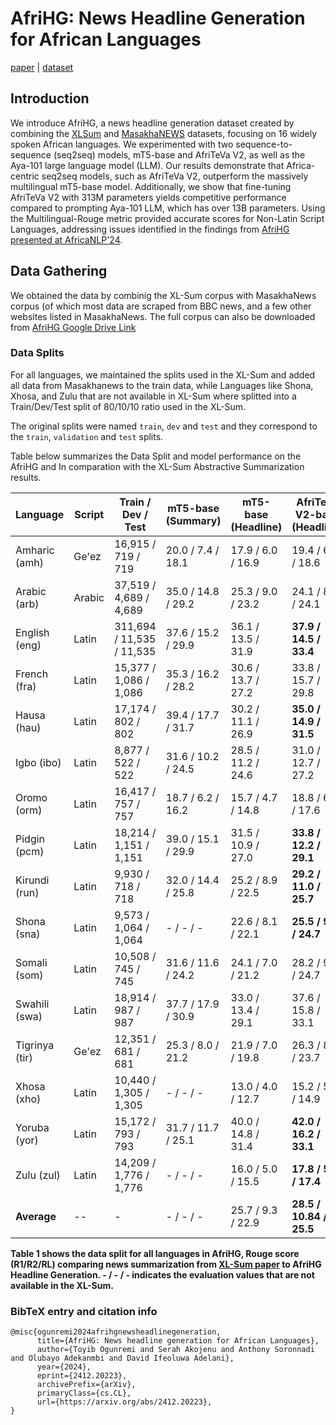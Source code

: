 # AfriHG: News Headline Generation for African Languages

[paper](https://arxiv.org/abs/2412.20223) |  [dataset](https://github.com/dadelani/AfriHG/tree/main/data)

## Introduction

We introduce AfriHG, a news headline generation dataset created by combining the [XLSum](https://github.com/csebuetnlp/xl-sum) and [MasakhaNEWS](https://github.com/masakhane-io/masakhane-news) datasets, focusing on 16 widely spoken African languages. We experimented with two sequence-to-sequence (seq2seq) models, mT5-base and AfriTeVa V2, as well as the Aya-101 large language model (LLM). Our results demonstrate that Africa-centric seq2seq models, such as AfriTeVa V2, outperform the massively multilingual mT5-base model. Additionally, we show that fine-tuning AfriTeVa V2 with 313M parameters yields competitive performance compared to prompting Aya-101 LLM, which has over 13B parameters. Using the Multilingual-Rouge metric provided accurate scores for Non-Latin Script Languages, addressing issues identified in the findings from [AfriHG presented at AfricaNLP'24](https://openreview.net/forum?id=fw7g7pNUDl).


## Data Gathering
We obtained the data by combinig the XL-Sum corpus with MasakhaNews corpus (of which most data are scraped from BBC news, and a few other websites listed in MasakhaNews. The full corpus can also be downloaded from [AfriHG Google Drive Link](https://drive.google.com/drive/folders/1O0gtU17d18zrundQPokUbEpC9-f7nGcm?usp=sharing)

### Data Splits

For all languages, we maintained the splits used in the XL-Sum and added all data from Masakhanews to the train data, while Languages like Shona, Xhosa, and Zulu that are not available in XL-Sum where splitted into a Train/Dev/Test split of 80/10/10 ratio used in the XL-Sum.

The original splits were named `train`, `dev` and `test` and they correspond to the `train`, `validation` and `test` splits.

<!-- 
## Data Usage 
```
from datasets import load_dataset
data = load_dataset('masakhanews', 'yor') 

# Please, specify the language code

# A data point example is below:

{
'label': 0, 
'headline': "'The barriers to entry have gone - go for it now'", 
'text': "j Lalvani, CEO of Vitabiotics and former Dragons' Den star, shares his business advice for our CEO Secrets series.\nProduced, filmed and edited by Dougal Shaw", 
'headline_text': "'The barriers to entry have gone - go for it now' j Lalvani, CEO of Vitabiotics and former Dragons' Den star, shares his business advice for our CEO Secrets series.\nProduced, filmed and edited by Dougal Shaw", 
'url': '/news/business-61880859'
}
``` 
-->


Table below summarizes the Data Split and model performance on the AfriHG and In comparation with the XL-Sum Abstractive Summarization results.

| Language       | Script | Train / Dev / Test       | mT5-base (Summary) | mT5-base (Headline) | AfriTeVa V2-base (Headline) | Aya (Headline) |
|----------------|--------|--------------------------|--------------------|---------------------|-----------------------------|----------------|
| Amharic (amh)  | Ge'ez  | 16,915 / 719 / 719       | 20.0 / 7.4 / 18.1  | 17.9 / 6.0 / 16.9   | 19.4 / 6.8 / 18.6           | **22.6 / 8.5 / 21.4** |
| Arabic (arb)   | Arabic | 37,519 / 4,689 / 4,689   | 35.0 / 14.8 / 29.2 | 25.3 / 9.0 / 23.2   | 24.1 / 8.2 / 24.1           | **28.1 / 10.8 / 25.4** |
| English (eng)  | Latin  | 311,694 / 11,535 / 11,535| 37.6 / 15.2 / 29.9 | 36.1 / 13.5 / 31.9  | **37.9 / 14.5 / 33.4**      | 32.3 / 11.7 / 28.2 |
| French (fra)   | Latin  | 15,377 / 1,086 / 1,086   | 35.3 / 16.2 / 28.2 | 30.6 / 13.7 / 27.2  | 33.8 / 15.7 / 29.8          | **35.9 / 17.5 / 31.0** |
| Hausa (hau)    | Latin  | 17,174 / 802 / 802       | 39.4 / 17.7 / 31.7 | 30.2 / 11.1 / 26.9  | **35.0 / 14.9 / 31.5**      | 34.5 / 14.8 / 30.1 |
| Igbo (ibo)     | Latin  | 8,877 / 522 / 522        | 31.6 / 10.2 / 24.5 | 28.5 / 11.2 / 24.6  | 31.0 / 12.7 / 27.2          | **33.4 / 14.9 / 28.7** |
| Oromo (orm)    | Latin  | 16,417 / 757 / 757       | 18.7 / 6.2 / 16.2  | 15.7 / 4.7 / 14.8   | 18.8 / 6.5 / 17.6           | **19.6 / 6.7 / 18.3** |
| Pidgin (pcm)   | Latin  | 18,214 / 1,151 / 1,151   | 39.0 / 15.1 / 29.9 | 31.5 / 10.9 / 27.0  | **33.8 / 12.2 / 29.1**      | 30.5 / 10.5 / 26.2 |
| Kirundi (run)  | Latin  | 9,930 / 718 / 718        | 32.0 / 14.4 / 25.8 | 25.2 / 8.9 / 22.5   | **29.2 / 11.0 / 25.7**      | 27.9 / 10.5 / 25.1 |
| Shona (sna)    | Latin  | 9,573 / 1,064 / 1,064    | - / - / -          | 22.6 / 8.1 / 22.1   | **25.5 / 9.6 / 24.7**       | 23.5 / 8.2 / 22.7 |
| Somali (som)   | Latin  | 10,508 / 745 / 745       | 31.6 / 11.6 / 24.2 | 24.1 / 7.0 / 21.2   | 28.2 / 9.6 / 24.7           | **28.6 / 10.5 / 24.9** |
| Swahili (swa)  | Latin  | 18,914 / 987 / 987       | 37.7 / 17.9 / 30.9 | 33.0 / 13.4 / 29.1  | 37.6 / 15.8 / 33.1          | **38.9 / 16.7 / 33.9** |
| Tigrinya (tir) | Ge'ez  | 12,351 / 681 / 681       | 25.3 / 8.0 / 21.2  | 21.9 / 7.0 / 19.8   | 26.3 / 8.7 / 23.7           | **25.7 / 8.6 / 22.8** |
| Xhosa (xho)    | Latin  | 10,440 / 1,305 / 1,305   | - / - / -          | 13.0 / 4.0 / 12.7   | 15.2 / 5.5 / 14.9           | **16.1 / 5.3 / 15.2** |
| Yoruba (yor)   | Latin  | 15,172 / 793 / 793       | 31.7 / 11.7 / 25.1 | 40.0 / 14.8 / 31.4  | **42.0 / 16.2 / 33.1**      | 36.0 / 13.5 / 28.3 |
| Zulu (zul)     | Latin  | 14,209 / 1,776 / 1,776   | - / - / -          | 16.0 / 5.0 / 15.5   | **17.8 / 5.5 / 17.4**       | 17.0 / 4.9 / 16.2 |
| **Average**    | --     | -                        | - / - / -          | 25.7 / 9.3 / 22.9   | **28.5 / 10.84 / 25.5**     | 28.2 / 10.85 / 24.9 |

**Table 1 shows the data split for all languages in AfriHG, Rouge score (R1/R2/RL) comparing news summarization from [XL-Sum paper](https://arxiv.org/abs/2106.13822) to AfriHG Headline Generation. - / - / - indicates the evaluation values that are not available in the XL-Sum.**


### BibTeX entry and citation info
```
@misc{ogunremi2024afrihgnewsheadlinegeneration,
      title={AfriHG: News headline generation for African Languages}, 
      author={Toyib Ogunremi and Serah Akojenu and Anthony Soronnadi and Olubayo Adekanmbi and David Ifeoluwa Adelani},
      year={2024},
      eprint={2412.20223},
      archivePrefix={arXiv},
      primaryClass={cs.CL},
      url={https://arxiv.org/abs/2412.20223}, 
}

```
